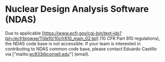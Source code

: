 # Nuclear Design Analysis Software (NDAS)

Due to applicable [https://www.ecfr.gov/cgi-bin/text-idx?tpl=/ecfrbrowse/Title10/10cfr810_main_02.tpl] (10 CFR Part 810 regulations), the NDAS code base is not accessible. If your team is interested in contributing to NDAS common code base, please contact Eduardo Castillo via ["mailto:ec833@cornell.edu"] (email).

